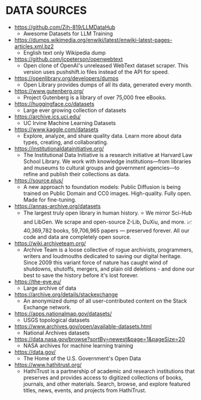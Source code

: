 # DATA SOURCES

- https://github.com/Zjh-819/LLMDataHub
  - Awesome Datasets for LLM Training
- https://dumps.wikimedia.org/enwiki/latest/enwiki-latest-pages-articles.xml.bz2
  - English text only Wikipedia dump
- https://github.com/jcpeterson/openwebtext
  - Open clone of OpenAI's unreleased WebText dataset scraper. This version uses pushshift.io files instead of the API for speed.
- https://openlibrary.org/developers/dumps
  - Open Library provides dumps of all its data, generated every month.
- https://www.gutenberg.org/
  - Project Gutenberg is a library of over 75,000 free eBooks.
- https://huggingface.co/datasets
  - Large ever growing collection of datasets
- https://archive.ics.uci.edu/
  - UC Irvine Machine Learning Datasets
- https://www.kaggle.com/datasets
  - Explore, analyze, and share quality data. Learn more about data types, creating, and collaborating.
- https://institutionaldatainitiative.org/
  - The Institutional Data Initiative is a research initiative at Harvard Law School Library. We work with knowledge institutions—from libraries and museums to cultural groups and government agencies—to refine and publish their collections as data.
- https://source.plus/
  - A new approach to foundation models: Public Diffusion is being trained on Public Domain and CC0 images. High-quality. Fully open. Made for fine-tuning. 
- https://annas-archive.org/datasets
  - The largest truly open library in human history. ⭐️ We mirror Sci-Hub and LibGen. We scrape and open-source Z-Lib, DuXiu, and more. 📈 40,369,782 books, 59,706,965 papers — preserved forever. All our code and data are completely open source.
- https://wiki.archiveteam.org/
  - Archive Team is a loose collective of rogue archivists, programmers, writers and loudmouths dedicated to saving our digital heritage. Since 2009 this variant force of nature has caught wind of shutdowns, shutoffs, mergers, and plain old deletions - and done our best to save the history before it's lost forever.
- https://the-eye.eu/
  - Large archive of data
- https://archive.org/details/stackexchange
  - An anonymized dump of all user-contributed content on the Stack Exchange network.
- https://apps.nationalmap.gov/datasets/
  - USGS topological datasets
- https://www.archives.gov/open/available-datasets.html
  - National Archives datasets
- https://data.nasa.gov/browse?sortBy=newest&page=1&pageSize=20
  - NASA archives for machine learning training
- https://data.gov/
  - The Home of the U.S. Government's Open Data
- https://www.hathitrust.org/
  - HathiTrust is a partnership of academic and research institutions that preserves and provides access to digitized collections of books, journals, and other materials. Search, browse, and explore featured titles, news, events, and projects from HathiTrust.
